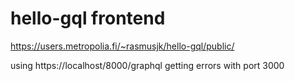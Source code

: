 # hello-gql frontend
https://users.metropolia.fi/~rasmusjk/hello-gql/public/

using https://localhost/8000/graphql getting errors with port 3000
